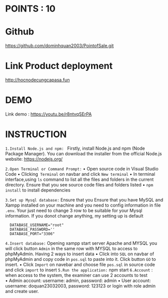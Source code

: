 # POINTS : 10
# Github
https://github.com/dominhquan2003/PointofSale.git
# Link Product deployment
http://hocnodecungcapasa.fun 
# DEMO 
Link demo :  https://youtu.be/r8ntvqSErPA

# INSTRUCTION 

`1.Install Node.js and npm: `
   Firstly, install Node.js and npm (Node Package Manager). You can download the installer from the official Node.js website: https://nodejs.org/

`2.Open Terminal or Command Prompt:`
   •	Open source code in Visual Studio Code 
   •	Clicking` Terminal` on navbar and click `New terminal`
   •	In terminal interface,using `ls` command to list all the files and folders in the current directory. Ensure that you see source code files and folders listed
   •	`npm install` to install dependencies 

`3.Set up Mysql database:`
   Ensure that you Ensure that you have MySQL and Xampp installed on your machine and you need to config information in file `.env`.
   Your just need to change 3 row to be suitable for your Mysql information. If you donot change anything, my setting up is default

      DATABASE_USERNAME="root"
      DATABASE_PASSWORD=''
      DATABASE_PORT="3306"

`4.Insert database:` Opening xampp start server Apache and MYSQL you will click button `Admin` in the same row with MYSQL to access to phpMyAdmin. Having 2 ways to insert data
      •	Click into `SQL` on navbar of phpMyAdmin and copy code in `pos.sql` to paste into it. Click button `GO` to insert.
      •	Click `Import` on navebar and choose file `pos.sql` in source code and click `import` to insert
`5.Run the application:` npm start
`6.Account` : when access to the system, the examiner can use 2 accounts to test  
      •	Admin account: username: admin, password: admin 
      •	User account: username: doquan23032003, password: 123123 or login with role admin and create user. 




